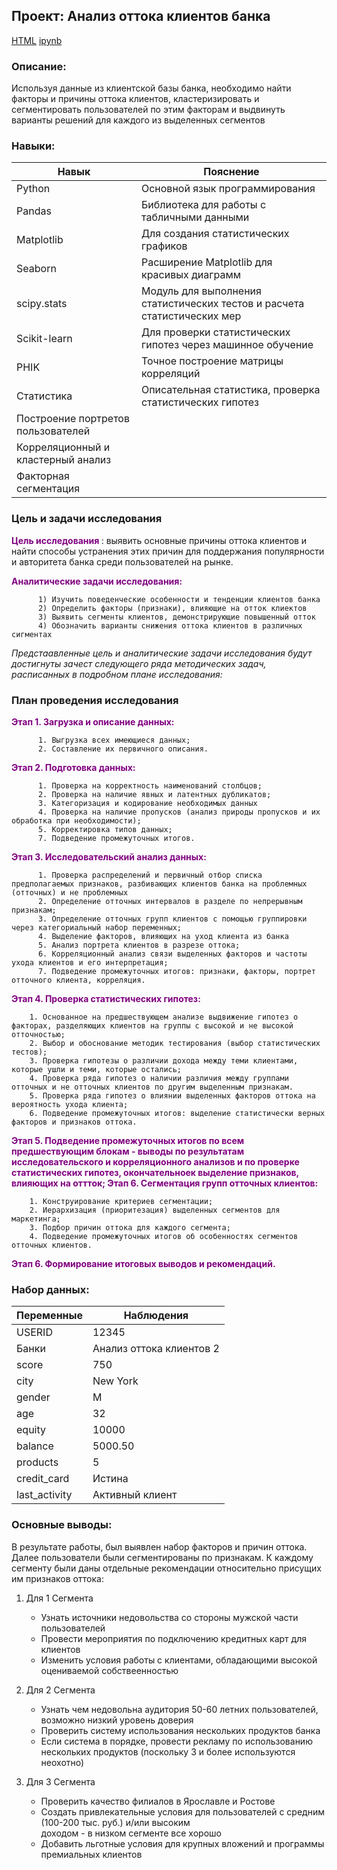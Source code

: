 ## Проект: Анализ оттока клиентов банка 

[HTML](https://disk.yandex.ru/d/BA01y1FuO5y8Cg)
[ipynb](https://github.com/VanessI11/MyPortfolio/blob/main/Bank%20Churn%20/Banks%20(1).ipynb)

### Описание: 
Используя данные из клиентской базы банка, необходимо найти факторы и причины оттока клиентов, кластеризировать и сегментировать пользователей по этим факторам и выдвинуть варианты решений для каждого из выделенных сегментов  

### Навыки: 
| Навык | Пояснение |
|-------------------------|----------|
| Python | Основной язык программирования |
| Pandas | Библиотека для работы с табличными данными |
| Matplotlib | Для создания статистических графиков |
| Seaborn | Расширение Matplotlib для красивых диаграмм |
| scipy.stats | Модуль для выполнения статистических тестов и расчета статистических мер |
| Scikit-learn | Для проверки статистических гипотез через машинное обучение |
| PHIK | Точное построение матрицы корреляций |
| Статистика | Описательная статистика, проверка статистических гипотез |
| Построение портретов пользователей | |
| Корреляционный и кластерный анализ | |
| Факторная сегментация | |

### Цель и задачи исследования 
<strong style="color: purple;">  Цель исследования </strong>: выявить основные причины оттока клиентов и найти способы устранения этих причин для поддержания популярности и авторитета банка среди пользователей на рынке.

<strong style="color: purple;">  Аналитические задачи исследования: </strong>

          1) Изучить поведенческие особенности и тенденции клиентов банка
          2) Определить факторы (признаки), влияющие на отток клиектов 
          3) Выявить сегменты клиентов, демонстрирующие повышенный отток
          4) Обозначить варианты снижения оттока клиентов в различных сигментах
          
*Предстаавленные цель и аналитические задачи исследования будут достигнуты зачест следующего ряда методических задач, расписанных в подробном плане исследования:*

### План проведения исследования

<strong style="color: purple;"> Этап 1. Загрузка и описание данных: </strong>
          
          1. Выгрузка всех имеющиеся данных;
          2. Составление их первичного описания.
          
<strong style="color: purple;"> Этап 2. Подготовка данных:</strong>

          1. Проверка на корректность наименований столбцов;
          2. Проверка на наличие явных и латентных дубликатов;
          3. Категоризация и кодирование необходимых данных
          4. Проверка на наличие пропусков (анализ природы пропусков и их обработка при необходимости);
          5. Корректировка типов данных;
          7. Подведение промежуточных итогов. 
<strong style="color: purple;"> Этап 3. Исследовательский анализ данных: </strong>

          1. Проверка распределений и первичный отбор списка предполагаемых признаков, разбивающих клиентов банка на проблемных (отточных) и не проблемных
          2. Определение отточных интервалов в разделе по непрерывным признакам; 
          3. Определение отточных групп клиентов с помощью группировки через категориальный набор переменных;
          4. Выделение факторов, влияющих на уход клиента из банка 
          5. Анализ портрета клиентов в разрезе оттока; 
          6. Корреляционный анализ связи выделенных факторов и частоты ухода клиентов и его интерпретация;
          7. Подведение промежуточных итогов: признаки, факторы, портрет отточного клиента, корреляция.
<strong style="color: purple;"> Этап 4. Проверка статистических гипотез: </strong>

        1. Основанное на предшествующем анализе выдвижение гипотез о факторах, разделяющих клиентов на группы с высокой и не высокой отточностью;
        2. Выбор и обоснование методик тестирования (выбор статистических тестов);
        3. Проверка гипотезы о различии дохода между теми клиентами, которые ушли и теми, которые остались;
        4. Проверка ряда гипотез о наличии различия между группами отточных и не отточных клиентов по другим выделенным признакам.
        5. Проверка ряда гипотез о влиянии выделенных факторов оттока на вероятность ухода клиента;
        6. Подведение промежуточных итогов: выделение статистически верных факторов и признаков оттока. 
<strong style="color: purple;"> Этап 5. Подведение промежуточных итогов по всем предшествующим блокам - выводы по результатам исследовательского и корреляционного анализов и по проверке статистических гипотез, окончательноек выделение признаков, влияющих на оттток; </strong>
<strong style="color: purple;"> Этап 6. Сегментация групп отточных клиентов: </strong>
 
        1. Конструирование критериев сегментации;
        2. Иерархизация (приоритезация) выделенных сегментов для маркетинга;
        3. Подбор причин оттока для каждого сегмента;
        4. Подведение промежуточных итогов об особенностях сегментов отточных клиентов.
<strong style="color: purple;"> Этап 6. Формирование итоговых выводов и рекомендаций. </strong>

### Набор данных: 

| Переменные | Наблюдения |
|------------|-------------|
| USERID     | 12345       |
| Банки     | Анализ оттока клиентов 2 |
| score      | 750         |
| city       | New York    |
| gender     | М            |
| age        | 32          |
| equity     | 10000       |
| balance    | 5000.50     |
| products   | 5           |
| credit_card| Истина      |
| last_activity| Активный клиент |


### Основные выводы: 
В результате работы, был выявлен набор факторов и причин оттока. Далее пользователи были сегментированы по признакам. К каждому сегменту были даны отдельные рекомендации относительно присущих им признаков оттока:

1) Для 1 Сегмента
     
     - Узнать источники недовольства со стороны мужской части пользователей 
     - Провести мероприятия по подключению кредитных карт для клиентов
     - Изменить условия работы с клиентами, обладающими высокой оцениваемой собствеенностью 


2) Для 2 Сегмента 

     - Узнать чем недовольна аудитория 50-60 летних пользователей, возможно низкий уровень доверия 
     - Проверить систему использования нескольких продуктов банка
     - Если система в порядке, провести рекламу по использованию нескольких продуктов (поскольку 3 и более используются неохотно)
     
3) Для 3 Сегмента 
 
     - Проверить качество филиалов в Ярославле и Ростове 
     - Создать привлекательные условия для пользователей с средним (100-200 тыс. руб.) и/или высоким  
 доходом - в низком сегменте все хорошо  
     - Добавить льготные условия для крупных вложений и программы премиальных клиентов




